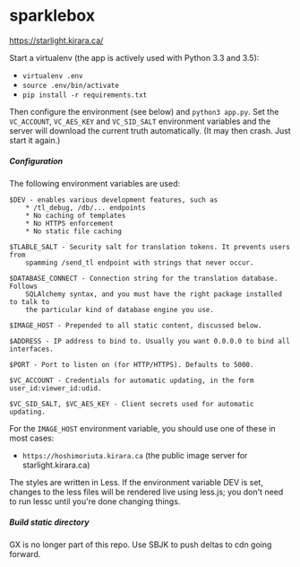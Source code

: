 # sparklebox

https://starlight.kirara.ca/

Start a virtualenv (the app is actively used with Python 3.3 and 3.5):
- `virtualenv .env`
- `source .env/bin/activate`
- `pip install -r requirements.txt`

Then configure the environment (see below) and `python3 app.py`.
Set the `VC_ACCOUNT`, `VC_AES_KEY` and `VC_SID_SALT` environment variables
and the server will download the current truth automatically. (It may then
crash. Just start it again.)

##### Configuration

The following environment variables are used:

```
$DEV - enables various development features, such as
    * /tl_debug, /db/... endpoints
    * No caching of templates
    * No HTTPS enforcement
    * No static file caching

$TLABLE_SALT - Security salt for translation tokens. It prevents users from
    spamming /send_tl endpoint with strings that never occur.

$DATABASE_CONNECT - Connection string for the translation database. Follows
    SQLAlchemy syntax, and you must have the right package installed to talk to
    the particular kind of database engine you use.

$IMAGE_HOST - Prepended to all static content, discussed below.

$ADDRESS - IP address to bind to. Usually you want 0.0.0.0 to bind all interfaces.

$PORT - Port to listen on (for HTTP/HTTPS). Defaults to 5000.

$VC_ACCOUNT - Credentials for automatic updating, in the form user_id:viewer_id:udid.

$VC_SID_SALT, $VC_AES_KEY - Client secrets used for automatic updating.
```

For the `IMAGE_HOST` environment variable, you should use one of these
in most cases:

- `https://hoshimoriuta.kirara.ca` (the public image server for starlight.kirara.ca)

The styles are written in Less. If the environment variable DEV is set,
changes to the less files will be rendered live using less.js;
you don't need to run lessc until you're done changing things.

##### Build static directory

GX is no longer part of this repo. Use SBJK to push deltas to cdn going forward.
